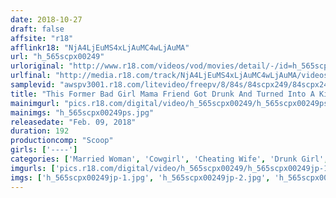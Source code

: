 ```yaml
---
date: 2018-10-27
draft: false
affsite: "r18"
afflinkr18: "NjA4LjEuMS4xLjAuMC4wLjAuMA"
url: "h_565scpx00249"
urloriginal: "http://www.r18.com/videos/vod/movies/detail/-/id=h_565scpx00249"
urlfinal: "http://media.r18.com/track/NjA4LjEuMS4xLjAuMC4wLjAuMA/videos/vod/movies/detail/-/id=h_565scpx00249"
samplevid: "awspv3001.r18.com/litevideo/freepv/8/84s/84scpx249/84scpx249_dmb_w.mp4"
title: "This Former Bad Girl Mama Friend Got Drunk And Turned Into A Kissing Freak! Usually She Ignores Me Because I'm Just A Lowly Asistant, But Now She's Purring And Cuddling Up In A Sexy Voice To Me For Hot Smothering Kisses! I Was Confused, But My Dick Got Rock Hard And Pressed It Up Against Her For A Deep And Rich French Kiss, And Then I Could Tell That Her Panties Were Dripping Wet And Ready, So I Fucked Her Raw!"
mainimgurl: "pics.r18.com/digital/video/h_565scpx00249/h_565scpx00249ps.jpg"
mainimgs: "h_565scpx00249ps.jpg"
releasedate: "Feb. 09, 2018"
duration: 192
productioncomp: "Scoop"
girls: ['----']
categories: ['Married Woman', 'Cowgirl', 'Cheating Wife', 'Drunk Girl', 'Creampie', 'Hi-Def']
imgurls: ['pics.r18.com/digital/video/h_565scpx00249/h_565scpx00249jp-1.jpg', 'pics.r18.com/digital/video/h_565scpx00249/h_565scpx00249jp-2.jpg', 'pics.r18.com/digital/video/h_565scpx00249/h_565scpx00249jp-3.jpg', 'pics.r18.com/digital/video/h_565scpx00249/h_565scpx00249jp-4.jpg', 'pics.r18.com/digital/video/h_565scpx00249/h_565scpx00249jp-5.jpg', 'pics.r18.com/digital/video/h_565scpx00249/h_565scpx00249jp-6.jpg', 'pics.r18.com/digital/video/h_565scpx00249/h_565scpx00249jp-7.jpg', 'pics.r18.com/digital/video/h_565scpx00249/h_565scpx00249jp-8.jpg', 'pics.r18.com/digital/video/h_565scpx00249/h_565scpx00249jp-9.jpg', 'pics.r18.com/digital/video/h_565scpx00249/h_565scpx00249jp-10.jpg', 'pics.r18.com/digital/video/h_565scpx00249/h_565scpx00249jp-11.jpg', 'pics.r18.com/digital/video/h_565scpx00249/h_565scpx00249jp-12.jpg', 'pics.r18.com/digital/video/h_565scpx00249/h_565scpx00249jp-13.jpg', 'pics.r18.com/digital/video/h_565scpx00249/h_565scpx00249jp-14.jpg', 'pics.r18.com/digital/video/h_565scpx00249/h_565scpx00249jp-15.jpg', 'pics.r18.com/digital/video/h_565scpx00249/h_565scpx00249jp-16.jpg', 'pics.r18.com/digital/video/h_565scpx00249/h_565scpx00249jp-17.jpg', 'pics.r18.com/digital/video/h_565scpx00249/h_565scpx00249jp-18.jpg', 'pics.r18.com/digital/video/h_565scpx00249/h_565scpx00249jp-19.jpg', 'pics.r18.com/digital/video/h_565scpx00249/h_565scpx00249jp-20.jpg']
imgs: ['h_565scpx00249jp-1.jpg', 'h_565scpx00249jp-2.jpg', 'h_565scpx00249jp-3.jpg', 'h_565scpx00249jp-4.jpg', 'h_565scpx00249jp-5.jpg', 'h_565scpx00249jp-6.jpg', 'h_565scpx00249jp-7.jpg', 'h_565scpx00249jp-8.jpg', 'h_565scpx00249jp-9.jpg', 'h_565scpx00249jp-10.jpg', 'h_565scpx00249jp-11.jpg', 'h_565scpx00249jp-12.jpg', 'h_565scpx00249jp-13.jpg', 'h_565scpx00249jp-14.jpg', 'h_565scpx00249jp-15.jpg', 'h_565scpx00249jp-16.jpg', 'h_565scpx00249jp-17.jpg', 'h_565scpx00249jp-18.jpg', 'h_565scpx00249jp-19.jpg', 'h_565scpx00249jp-20.jpg']
---
```

